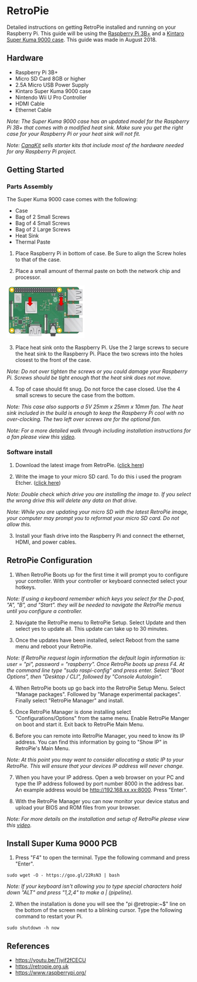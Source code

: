# RetroPie

Detailed instructions on getting RetroPie installed and running on your Raspberry Pi. This guide will be using the [Raspberry Pi 3B+](https://www.raspberrypi.org/products/raspberry-pi-3-model-b-plus/) and a [Kintaro Super Kuma 9000 case](https://www.kintaro.co/products/super-kuma-9000). This guide was made in August 2018.

## Hardware

* Raspberry Pi 3B+
* Micro SD Card 8GB or higher
* 2.5A Micro USB Power Supply
* Kintaro Super Kuma 9000 case
* Nintendo Wii U Pro Controller
* HDMI Cable
* Ethernet Cable

 *Note: The Super Kuma 9000 case has an updated model for the Raspberry Pi 3B+ that comes with a modified heat sink. Make sure you get the right case for your Raspberry Pi or your heat sink will not fit.*

 *Note: [CanaKit](https://www.canakit.com/) sells starter kits that include most of the hardware needed for any Raspberry Pi project.*

## Getting Started

### Parts Assembly

The Super Kuma 9000 case comes with the following:

 * Case
 * Bag of 2 Small Screws
 * Bag of 4 Small Screws
 * Bag of 2 Large Screws
 * Heat Sink
 * Thermal Paste

1. Place Raspberry Pi in bottom of case. Be Sure to align the Screw holes to that of the case.

2. Place a small amount of thermal paste on both the network chip and processor.

 ![Thermal Paste Locations](img/thermalPaste.jpg)

3. Place heat sink onto the Raspberry Pi. Use the 2 large screws to secure the heat sink to the Raspberry Pi. Place the two screws into the holes closest to the front of the case.

 *Note: Do not over tighten the screws or you could damage your Raspberry Pi. Screws should be tight enough that the heat sink does not move.*

4. Top of case should fit snug. Do not force the case closed. Use the 4 small screws to secure the case from the bottom.

 *Note: This case also supports a 5V 25mm x 25mm x 10mm fan. The heat sink included in the build is enough to keep the Raspberry Pi cool with no over-clocking. The two left over screws are for the optional fan.*

 *Note: For a more detailed walk through including installation instructions for a fan please view this [video](https://youtu.be/3ya1WXlQFK8).*

### Software install

1. Download the latest image from RetroPie. ([click here](http://retropie.org.uk))

2. Write the image to your micro SD card. To do this i used the program Etcher. ([click here](http://etcher.io))

 *Note: Double check which drive you are installing the image to. If you select the wrong drive this will delete any data on that drive.*

 *Note: While you are updating your micro SD with the latest RetroPie image, your computer may prompt you to reformat your micro SD card. Do not allow this.*

3. Install your flash drive into the Raspberry Pi and connect the ethernet, HDMI, and power cables.

## RetroPie Configuration

1. When RetroPie Boots up for the first time it will prompt you to configure your controller. With your controller or keyboard connected select your hotkeys.

 *Note: If using a keyboard remember which keys you select for the D-pad, "A", "B", and "Start". they will be needed to navigate the RetroPie menus until you configure a controller.*

2. Navigate the RetroPie menu to RetroPie Setup. Select Update and then select yes to update all. This update can take up to 30 minutes.

3. Once the updates have been installed, select Reboot from the same menu and reboot your RetroPie.

  *Note: If RetroPie request login information the default login information is: user = "pi", password = "raspberry". Once RetroPie boots up press F4. At the command line type "sudo raspi-config" and press enter. Select "Boot Options", then "Desktop / CLI", followed by "Console Autologin".*

4. When RetroPie boots up go back into the RetroPie Setup Menu. Select "Manage packages". Followed by "Manage experimental packages". Finally select "RetroPie Manager" and install.

5. Once RetroPie Manager is done installing select "Configurations/Options" from the same menu. Enable RetroPie Manger on boot and start it. Exit back to RetroPie Main Menu.

6. Before you can remote into RetroPie Manager, you need to know its IP address. You can find this information by going to "Show IP" in RetroPie's Main Menu.

 *Note: At this point you may want to consider allocating a static IP to your RetroPie. This will ensure that your devices IP address will never change.*

7. When you have your IP address. Open a web browser on your PC and type the IP address followed by port number 8000 in the address bar. An example address would be http://192.168.xx.xx:8000. Press "Enter".

8. With the RetroPie Manager you can now monitor your device status and upload your BIOS and ROM files from your browser.

 *Note: For more details on the installation and setup of RetroPie please view this [video](https://youtu.be/Tjyjf2fCECU).*

## Install Super Kuma 9000 PCB

 1. Press "F4" to open the terminal. Type the following command and press "Enter".

  ```
  sudo wget -O - https://goo.gl/22RsN3 | bash
  ```

 *Note: If your keyboard isn't allowing you to type special characters hold down "ALT" and press "1,2,4" to make a | (pipeline).*

 2. When the installation is done you will see the "pi @retropie:~$" line on the bottom of the screen next to a blinking cursor. Type the following command to restart your Pi.

 ```
 sudo shutdown -h now
 ```

## References

 * https://youtu.be/Tjyjf2fCECU
 * https://retropie.org.uk
 * https://www.raspberrypi.org/
